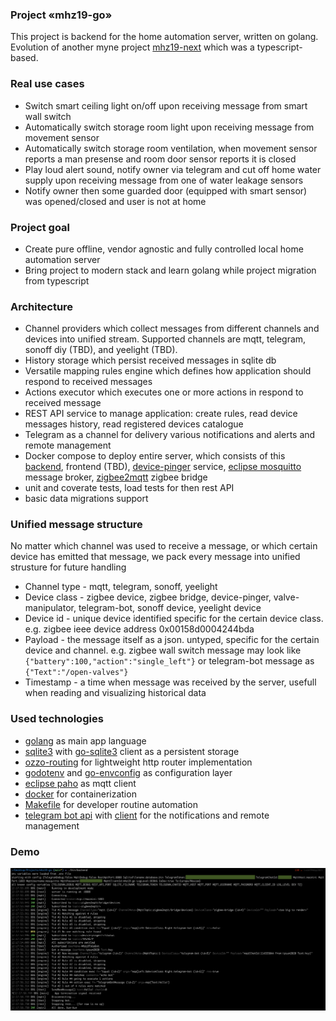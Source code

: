 ### Project «mhz19-go»

This project is backend for the home automation server, written on golang. Evolution of another myne project [mhz19-next](https://github.com/fedulovivan/mhz19-next) which was a typescript-based. 

### Real use cases

- Switch smart ceiling light on/off upon receiving message from smart wall switch
- Automatically switch storage room light upon receiving message from movement sensor
- Automatically switch storage room ventilation, when movement sensor reports a man presense and room door sensor reports it is closed
- Play loud alert sound, notify owner via telegram and cut off home water supply upon receiving message from one of water leakage sensors
- Notify owner then some guarded door (equipped with smart sensor) was opened/closed and user is not at home

### Project goal

- Create pure offline, vendor agnostic and fully controlled local home automation server
- Bring project to modern stack and learn golang while project migration from typescript

### Architecture

- Channel providers which collect messages from different channels and devices into unified stream. Supported channels are mqtt, telegram, sonoff diy (TBD), and yeelight (TBD).
- History storage which persist received messages in sqlite db
- Versatile mapping rules engine which defines how application should respond to received messages
- Actions executor which executes one or more actions in respond to received message
- REST API service to manage application: create rules, read device messages history, read registered devices catalogue
- Telegram as a channel for delivery various notifications and alerts and remote management
- Docker compose to deploy entire server, which consists of this [backend](https://github.com/fedulovivan/mhz19-go), frontend (TBD), [device-pinger](https://github.com/fedulovivan/device-pinger) service, [eclipse mosquitto](https://mosquitto.org/) message broker, [zigbee2mqtt](https://www.zigbee2mqtt.io/) zigbee bridge
- unit and coverate tests, load tests for then rest API
- basic data migrations support

### Unified message structure

No matter which channel was used to receive a message, or which certain device has emitted that message, we pack every message into unified strusture for future handling

- Channel type - mqtt, telegram, sonoff, yeelight
- Device class - zigbee device, zigbee bridge, device-pinger, valve-manipulator, telegram-bot, sonoff device, yeelight device
- Device id - unique device identified specific for the certain device class. e.g. zigbee ieee device address 0x00158d0004244bda
- Payload - the message itself as a json. untyped, specific for the certain device and channel. e.g. zigbee wall switch message may look like `{"battery":100,"action":"single_left"}` or telegram-bot message as `{"Text":"/open-valves"}`
- Timestamp - a time when message was received by the server, usefull when reading and visualizing historical data

### Used technologies

- [golang](https://go.dev/) as main app language
- [sqlite3](https://www.sqlite.org/) with [go-sqlite3](github.com/mattn/go-sqlite3) client as a persistent storage
- [ozzo-routing](github.com/go-ozzo/ozzo-routing/v2) for lightweight http router implementation
- [godotenv](github.com/joho/godotenv) and [go-envconfig](github.com/sethvargo/go-envconfig) as configuration layer
- [eclipse paho](github.com/eclipse/paho.mqtt.golang) as mqtt client
- [docker](https://www.docker.com/) for containerization
- [Makefile](./blob/main/Makefile) for developer routine automation
- [telegram bot api](https://core.telegram.org/bots/api) with [client](https://github.com/go-telegram-bot-api/telegram-bot-api) for the notifications and remote management

### Demo

![console.png](assets/demo-01.png)